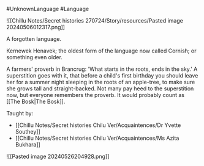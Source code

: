 #UnknownLanguage #Language 

![[Chillu Notes/Secret histories 270724/Story/resources/Pasted image 20240506012317.png]]

A forgotten language.

Kernewek Henavek; the oldest form of the language now called Cornish; or something even older.

A farmers' proverb in Brancrug: 'What starts in the roots, ends in the sky.' A superstition goes with it, that before a child's first birthday you should leave her for a summer night sleeping in the roots of an apple-tree, to make sure she grows tall and straight-backed. Not many pay heed to the superstition now, but everyone remembers the proverb. It would probably count as [[The Bosk|The Bosk]].

Taught by:
- [[Chillu Notes/Secret histories Chilu Ver/Acquaintences/Dr Yvette Southey]]
- [[Chillu Notes/Secret histories Chilu Ver/Acquaintences/Ms Azita Bukhara]]

![[Pasted image 20240526204928.png]]